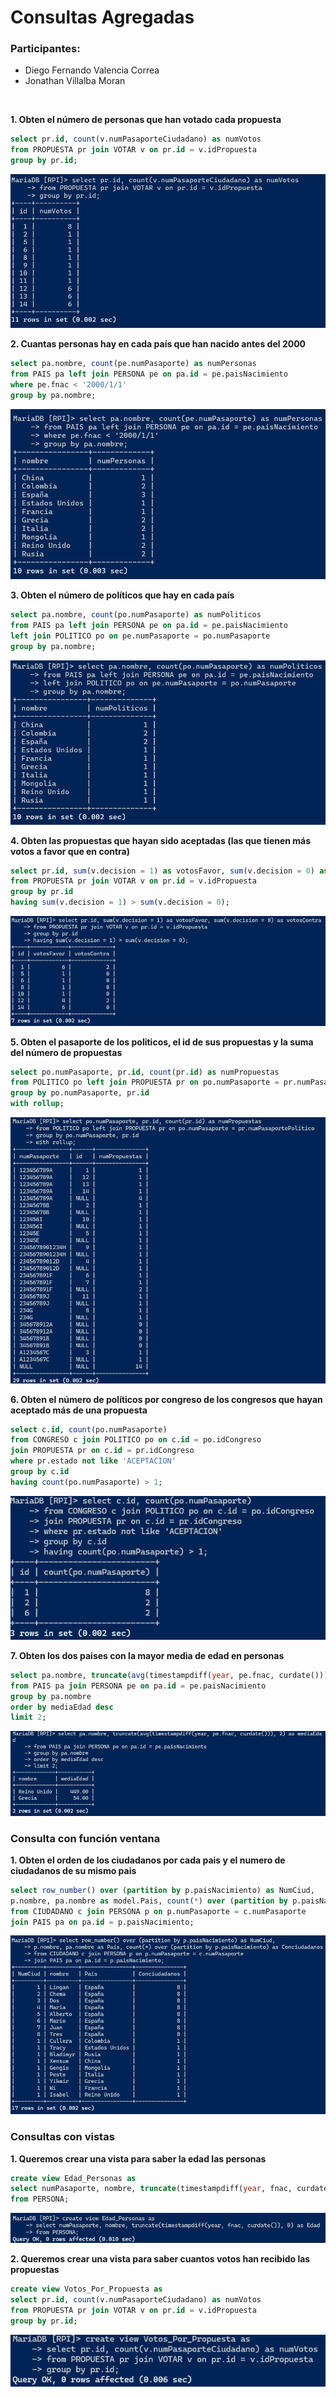# Consultas Agregadas

### Participantes:
- Diego Fernando Valencia Correa
- Jonathan Villalba Moran

<br>

**1. Obten el número de personas que han votado cada propuesta**

``` sql
select pr.id, count(v.numPasaporteCiudadano) as numVotos
from PROPUESTA pr join VOTAR v on pr.id = v.idPropuesta
group by pr.id;
```

![resultado](imagen-11.png)

**2. Cuantas personas hay en cada país que han nacido antes del 2000**

``` sql
select pa.nombre, count(pe.numPasaporte) as numPersonas
from PAIS pa left join PERSONA pe on pa.id = pe.paisNacimiento
where pe.fnac < '2000/1/1'
group by pa.nombre;
```

![resultado](imagen-12.png)

**3. Obten el número de políticos que hay en cada país**

``` sql
select pa.nombre, count(po.numPasaporte) as numPoliticos
from PAIS pa left join PERSONA pe on pa.id = pe.paisNacimiento
left join POLITICO po on pe.numPasaporte = po.numPasaporte
group by pa.nombre;
```

![resultado](imagen-13.png)

**4. Obten las propuestas que hayan sido aceptadas (las que tienen más votos a favor que en contra)**

``` sql
select pr.id, sum(v.decision = 1) as votosFavor, sum(v.decision = 0) as votosContra
from PROPUESTA pr join VOTAR v on pr.id = v.idPropuesta
group by pr.id
having sum(v.decision = 1) > sum(v.decision = 0);
```

![resultado](imagen-14.png)

**5. Obten el pasaporte de los politicos, el id de sus propuestas y la suma del número de propuestas**

``` sql
select po.numPasaporte, pr.id, count(pr.id) as numPropuestas
from POLITICO po left join PROPUESTA pr on po.numPasaporte = pr.numPasaportePolitico
group by po.numPasaporte, pr.id
with rollup;
```

![resultado](imagen-15.png)

**6. Obten el número de políticos por congreso de los congresos que hayan aceptado más de una propuesta**

``` sql
select c.id, count(po.numPasaporte)
from CONGRESO c join POLITICO po on c.id = po.idCongreso
join PROPUESTA pr on c.id = pr.idCongreso
where pr.estado not like 'ACEPTACION'
group by c.id
having count(po.numPasaporte) > 1;
```

![resultado](imagen-16.png)

**7. Obten los dos paises con la mayor media de edad en personas**

``` sql
select pa.nombre, truncate(avg(timestampdiff(year, pe.fnac, curdate())), 2) as mediaEdad
from PAIS pa join PERSONA pe on pa.id = pe.paisNacimiento
group by pa.nombre
order by mediaEdad desc
limit 2;
```

![resultado](imagen-17.png)

### Consulta con función ventana

**1. Obten el orden de los ciudadanos por cada pais y el numero de ciudadanos de su mismo pais**

``` sql
select row_number() over (partition by p.paisNacimiento) as NumCiud, 
p.nombre, pa.nombre as model.Pais, count(*) over (partition by p.paisNacimiento) as Conciudadanos
from CIUDADANO c join PERSONA p on p.numPasaporte = c.numPasaporte
join PAIS pa on pa.id = p.paisNacimiento;
```

![resultado](imagen-18.png)

### Consultas con vistas 

**1. Queremos crear una vista para saber la edad las personas**

``` sql
create view Edad_Personas as
select numPasaporte, nombre, truncate(timestampdiff(year, fnac, curdate()), 0) as Edad
from PERSONA;

```

![resultado](imagen-19.png)

**2. Queremos crear una vista para saber cuantos votos han recibido las propuestas**

``` sql
create view Votos_Por_Propuesta as
select pr.id, count(v.numPasaporteCiudadano) as numVotos
from PROPUESTA pr join VOTAR v on pr.id = v.idPropuesta
group by pr.id;
```

![resultado](imagen-20.png)



